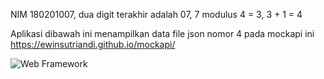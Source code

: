 NIM 180201007, dua digit terakhir adalah 07, 7 modulus 4 = 3, 3 + 1 = 4

Aplikasi dibawah ini menampilkan data file json nomor 4 pada mockapi ini https://ewinsutriandi.github.io/mockapi/


![Web Framework](https://user-images.githubusercontent.com/44797767/147260092-50ac0f34-3f4a-41d3-b703-0877a0451c93.gif)
